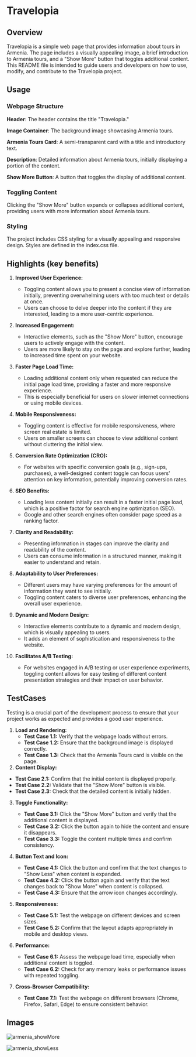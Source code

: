 
# Travelopia 

## Overview 

Travelopia is a simple web page that provides information about tours in Armenia. The page includes a visually appealing image, a brief introduction to Armenia tours, and a "Show More" button that toggles additional content. This README file is intended to guide users and developers on how to use, modify, and contribute to the Travelopia project.

## Usage
### Webpage Structure
**Header**: The header contains the title "Travelopia."

**Image Container**: The background image showcasing Armenia tours.

**Armenia Tours Card**: A semi-transparent card with a title and introductory text.

**Description**: Detailed information about Armenia tours, initially displaying a portion of the content.

**Show More Button**: A button that toggles the display of additional content.
### Toggling Content
Clicking the "Show More" button expands or collapses additional content, providing users with more information about Armenia tours.

### Styling
The project includes CSS styling for a visually appealing and responsive design. Styles are defined in the index.css file.

## Highlights (key benefits)

1. **Improved User Experience:**
   - Toggling content allows you to present a concise view of information initially, preventing overwhelming users with too much text or details at once.
   - Users can choose to delve deeper into the content if they are interested, leading to a more user-centric experience.

2. **Increased Engagement:**
   - Interactive elements, such as the "Show More" button, encourage users to actively engage with the content.
   - Users are more likely to stay on the page and explore further, leading to increased time spent on your website.

3. **Faster Page Load Time:**
   - Loading additional content only when requested can reduce the initial page load time, providing a faster and more responsive experience.
   - This is especially beneficial for users on slower internet connections or using mobile devices.

4. **Mobile Responsiveness:**
   - Toggling content is effective for mobile responsiveness, where screen real estate is limited.
   - Users on smaller screens can choose to view additional content without cluttering the initial view.

5. **Conversion Rate Optimization (CRO):**
   - For websites with specific conversion goals (e.g., sign-ups, purchases), a well-designed content toggle can focus users' attention on key information, potentially improving conversion rates.

6. **SEO Benefits:**
   - Loading less content initially can result in a faster initial page load, which is a positive factor for search engine optimization (SEO).
   - Google and other search engines often consider page speed as a ranking factor.

7. **Clarity and Readability:**
   - Presenting information in stages can improve the clarity and readability of the content.
   - Users can consume information in a structured manner, making it easier to understand and retain.

8. **Adaptability to User Preferences:**
   - Different users may have varying preferences for the amount of information they want to see initially.
   - Toggling content caters to diverse user preferences, enhancing the overall user experience.

9. **Dynamic and Modern Design:**
   - Interactive elements contribute to a dynamic and modern design, which is visually appealing to users.
   - It adds an element of sophistication and responsiveness to the website.

10. **Facilitates A/B Testing:**
    - For websites engaged in A/B testing or user experience experiments, toggling content allows for easy testing of different content presentation strategies and their impact on user behavior.

## TestCases
Testing is a crucial part of the development process to ensure that your project works as expected and provides a good user experience.

1. **Load and Rendering:**
   - **Test Case 1.1:** Verify that the webpage loads without errors.
   - **Test Case 1.2:** Ensure that the background image is displayed correctly.
   - **Test Case 1.3:** Check that the Armenia Tours card is visible on the page.
 2. **Content Display:**
   - **Test Case 2.1:** Confirm that the initial content is displayed properly.
   - **Test Case 2.2:** Validate that the "Show More" button is visible.
   - **Test Case 2.3:** Check that the detailed content is initially hidden.

3. **Toggle Functionality:**
   - **Test Case 3.1:** Click the "Show More" button and verify that the additional content is displayed.
   - **Test Case 3.2:** Click the button again to hide the content and ensure it disappears.
   - **Test Case 3.3:** Toggle the content multiple times and confirm consistency.

4. **Button Text and Icon:**
   - **Test Case 4.1:** Click the button and confirm that the text changes to "Show Less" when content is expanded.
   - **Test Case 4.2:** Click the button again and verify that the text changes back to "Show More" when content is collapsed.
   - **Test Case 4.3:** Ensure that the arrow icon changes accordingly.

5. **Responsiveness:**
   - **Test Case 5.1:** Test the webpage on different devices and screen sizes.
   - **Test Case 5.2:** Confirm that the layout adapts appropriately in mobile and desktop views.

6. **Performance:**
   - **Test Case 6.1:** Assess the webpage load time, especially when additional content is toggled.
   - **Test Case 6.2:** Check for any memory leaks or performance issues with repeated toggling.

7. **Cross-Browser Compatibility:**
   - **Test Case 7.1:** Test the webpage on different browsers (Chrome, Firefox, Safari, Edge) to ensure consistent behavior.

## Images

![armenia_showMore](https://res.cloudinary.com/dfaxacnyf/image/upload/v1701599413/Screenshot_150_akaj00.png)

![armenia_showLess](https://res.cloudinary.com/dfaxacnyf/image/upload/v1701599413/Screenshot_152_saseou.png)

